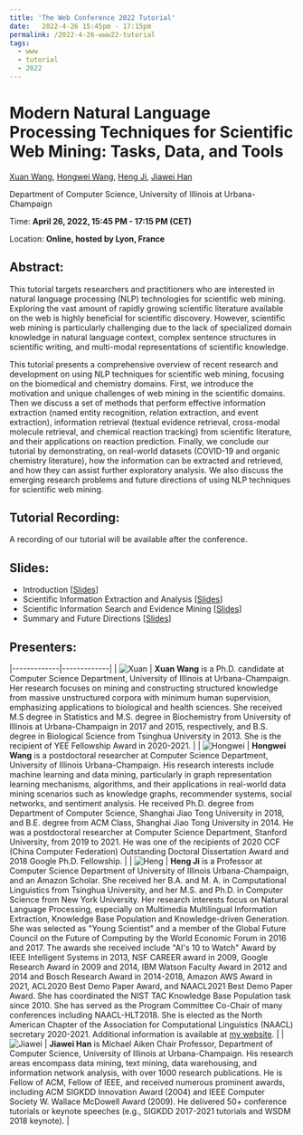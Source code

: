 ```yaml
---
title: 'The Web Conference 2022 Tutorial'
date:   2022-4-26 15:45pm - 17:15pm
permalink: /2022-4-26-www22-tutorial
tags:
  - www
  - tutorial
  - 2022
---
```


# Modern Natural Language Processing Techniques for Scientific Web Mining: Tasks, Data, and Tools

[Xuan Wang](https://xuanwang91.github.io/), [Hongwei Wang](https://hongweiw.net/), [Heng Ji](http://blender.cs.illinois.edu/hengji.html), [Jiawei Han](http://hanj.cs.illinois.edu/)

Department of Computer Science, University of Illinois at Urbana-Champaign

Time: **April 26, 2022, 15:45 PM - 17:15 PM (CET)**

Location: **Online, hosted by Lyon, France**


## Abstract:
This tutorial targets researchers and practitioners who are interested in natural language processing (NLP) technologies for scientific web mining. Exploring the vast amount of rapidly growing scientific literature available on the web is highly beneficial for scientific discovery. However, scientific web mining is particularly challenging due to the lack of specialized domain knowledge in natural language context, complex sentence structures in scientific writing, and multi-modal representations of scientific knowledge.

This tutorial presents a comprehensive overview of recent research and development on using NLP techniques for scientific web mining, focusing on the biomedical and chemistry domains. First, we introduce the motivation and unique challenges of web mining in the scientific domains. Then we discuss a set of methods that perform effective information extraction (named entity recognition, relation extraction, and event extraction), information retrieval (textual evidence retrieval, cross-modal molecule retrieval, and chemical reaction tracking) from scientific literature, and their applications on reaction prediction. Finally, we conclude our tutorial by demonstrating, on real-world datasets (COVID-19 and organic chemistry literature), how the information can be extracted and retrieved, and how they can assist further exploratory analysis. We also discuss the emerging research problems and future directions of using NLP techniques for scientific web mining.


## Tutorial Recording:
A recording of our tutorial will be available after the conference.


## Slides:
- Introduction \[[Slides](https://drive.google.com/file/d/1F2LCGqyZMK3o8q6qWwpnvBztSYSpRAmF/view?usp=sharing)]
- Scientific Information Extraction and Analysis \[[Slides](https://drive.google.com/file/d/1AafCxRSBdcs6_XvmLAXbW8NXBBPj4g3N/view?usp=sharing)]
- Scientific Information Search and Evidence Mining \[[Slides](https://drive.google.com/file/d/1mHcykiHyENPq-UfIImWMJWQBw7WWA2qt/view?usp=sharing)]
- Summary and Future Directions \[[Slides](https://drive.google.com/file/d/1wEAPiT58QjC4-tu-rGGI0Zx2RjaL3lZo/view?usp=sharing)]


## Presenters: 

|-------------|-------------|
| ![Xuan](https://github.com/xuanwang91/xuanwang91.github.io/blob/master/images/img/Xuan2016.jpg?raw=True) | **Xuan Wang** is a Ph.D. candidate at Computer Science Department, University of Illinois at Urbana-Champaign. Her research focuses on mining and constructing structured knowledge from massive unstructured corpora with minimum human supervision, emphasizing applications to biological and health sciences. She received M.S degree in Statistics and M.S. degree in Biochemistry from University of Illinois at Urbana-Champaign in 2017 and 2015, respectively, and B.S. degree in Biological Science from Tsinghua University in 2013. She is the recipient of YEE Fellowship Award in 2020-2021.  |
| ![Hongwei](https://github.com/xuanwang91/xuanwang91.github.io/blob/master/images/img/Hongwei_Wang.jpeg?raw=True) | **Hongwei Wang** is a postdoctoral researcher at Computer Science Department, University of Illinois Urbana-Champaign. His research interests include machine learning and data mining, particularly in graph representation learning mechanisms, algorithms, and their applications in real-world data mining scenarios such as knowledge graphs, recommender systems, social networks, and sentiment analysis. He received Ph.D. degree from Department of Computer Science, Shanghai Jiao Tong University in 2018, and B.E. degree from ACM Class, Shanghai Jiao Tong University in 2014. He was a postdoctoral researcher at Computer Science Department, Stanford University, from 2019 to 2021. He was one of the recipients of 2020 CCF (China Computer Federation) Outstanding Doctoral Dissertation Award and 2018 Google Ph.D. Fellowship.  |
| ![Heng](https://github.com/xuanwang91/xuanwang91.github.io/blob/master/images/img/Heng_Ji.png?raw=True) | **Heng Ji** is a Professor at Computer Science Department of University of Illinois Urbana-Champaign, and an Amazon Scholar. She received her B.A. and M. A. in Computational Linguistics from Tsinghua University, and her M.S. and Ph.D. in Computer Science from New York University. Her research interests focus on Natural Language Processing, especially on Multimedia Multilingual Information Extraction, Knowledge Base Population and Knowledge-driven Generation. She was selected as "Young Scientist" and a member of the Global Future Council on the Future of Computing by the World Economic Forum in 2016 and 2017. The awards she received include "AI's 10 to Watch" Award by IEEE Intelligent Systems in 2013, NSF CAREER award in 2009, Google Research Award in 2009 and 2014, IBM Watson Faculty Award in 2012 and 2014 and Bosch Research Award in 2014-2018, Amazon AWS Award in 2021, ACL2020 Best Demo Paper Award, and NAACL2021 Best Demo Paper Award. She has coordinated the NIST TAC Knowledge Base Population task since 2010. She has served as the Program Committee Co-Chair of many conferences including NAACL-HLT2018. She is elected as the North American Chapter of the Association for Computational Linguistics (NAACL) secretary 2020-2021. Additional information is available at [my website](\url{https://blender.cs.illinois.edu/hengji.html).  |
| ![Jiawei](https://github.com/xuanwang91/xuanwang91.github.io/blob/master/images/img/Jiawei_Han.jpeg?raw=True) | **Jiawei Han** is Michael Aiken Chair Professor, Department of Computer Science, University of Illinois at Urbana-Champaign. His research areas encompass data mining, text mining, data warehousing, and information network analysis, with over 1000 research publications. He is Fellow of ACM, Fellow of IEEE, and received numerous prominent awards, including ACM SIGKDD Innovation Award (2004) and IEEE Computer Society W. Wallace McDowell Award (2009). He delivered 50+ conference tutorials or keynote speeches (e.g., SIGKDD 2017-2021 tutorials and WSDM 2018 keynote).  |




